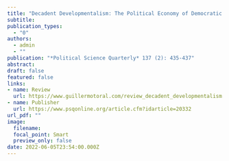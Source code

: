 ```yaml
---
title: "Decadent Developmentalism: The Political Economy of Democratic Brazil, by Taylor, Matthew M. New York, Cambridge University Press, 2020"
subtitle: 
publication_types:
  - "0"
authors:
  - admin
  - ""
publication: "*Political Science Quarterly* 137 (2): 435-437"
abstract: 
draft: false
featured: false
links:
- name: Review
  url: https://www.guillermotoral.com/review_decadent_developmentalism.pdf
- name: Publisher
  url: https://www.psqonline.org/article.cfm?idarticle=20332
url_pdf: ""
image:
  filename: 
  focal_point: Smart
  preview_only: false
date: 2022-06-05T23:54:00.000Z
---
```

